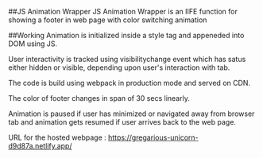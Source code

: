 ##JS Animation Wrapper
JS Animation Wrapper is an IIFE function for showing a footer in web page with color switching animation

##Working
Animation is initialized inside a style tag and appeneded into DOM using JS.

User interactivity is tracked using visibilitychange event which has satus either hidden or visible, depending upon user's interaction with tab. 

The code is build using webpack in production mode and served on CDN.

The color of footer changes in span of 30 secs linearly.

Animation is paused if user has minimized or navigated away from browser tab and animation gets resumed if user arrives back to the web page.

URL for the hosted webpage : https://gregarious-unicorn-d9d87a.netlify.app/